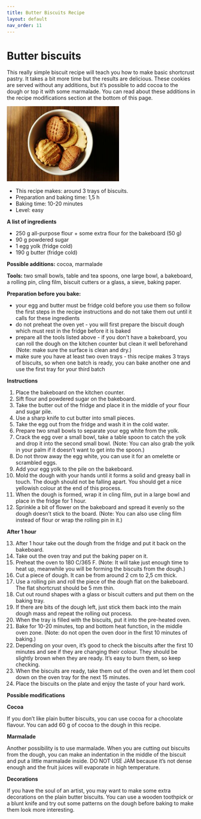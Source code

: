 ```yaml
---
title: Butter Biscuits Recipe
layout: default
nav_order: 11
---
```




<h1>Butter biscuits</h1>


This really simple biscuit recipe will teach you how to make basic shortcrust pastry. It takes a bit more time but the results are delicious. These cookies are served without any additions, but it’s possible to add cocoa to the dough or top it with some marmalade. You can read about these additions in the recipe modifications section at the bottom of this page. 

![Alt text](small_size_butter_biscuits.jpg)


- This recipe makes: around 3 trays of biscuits.
- Preparation and baking time: 1,5 h
- Baking time: 10-20 minutes
- Level: easy

**A list of ingredients**

- 250 g all-purpose flour + some extra flour for the bakeboard (50 g)
- 90 g powdered sugar
- 1 egg yolk (fridge cold)
- 190 g butter (fridge cold)

**Possible additions:** cocoa, marmalade

**Tools:** two small bowls, table and tea spoons, one large bowl, a bakeboard, a rolling pin, cling film, biscuit cutters or a glass, a sieve, baking paper.


**Preparation before you bake:** 

- your egg and butter must be fridge cold before you use them so follow the first steps in the recipe instructions and do not take them out until it calls for these ingredients
- do not preheat the oven yet - you will first prepare the biscuit dough which must rest in the fridge before it is baked
- prepare all the tools listed above - if you don't have a bakeboard, you can roll the dough on the kitchen counter but clean it well beforehand (Note: make sure the surface is clean and dry.)
- make sure you have at least two oven trays - this recipe makes 3 trays of biscuits, so when one batch is ready, you can bake another one and use the first tray for your third batch 

**Instructions**

1.	Place the bakeboard on the kitchen counter.
2.	Sift flour and powdered sugar on the bakeboard.
3.	Take the butter out of the fridge and place it in the middle of your flour and sugar pile. 
4. Use a sharp knife to cut butter into small pieces.
5. Take the egg out from the fridge and wash it in the cold water.
6. Prepare two small bowls to separate your egg white from the yolk.
7. Crack the egg over a small bowl, take a table spoon to catch the yolk and drop it into the second small bowl. (Note: You can also grab the yolk in your palm if it doesn’t want to get into the spoon.)
8. Do not throw away the egg white, you can use it for an omelette or scrambled eggs.
9.	Add your egg yolk to the pile on the bakeboard.
10.	Mold the dough with your hands until it forms a solid and greasy ball in touch. The dough should not be falling apart. You should get a nice yellowish colour at the end of this process.
11.	When the dough is formed, wrap it in cling film, put in a large bowl and place in the fridge for 1 hour.
12.	Sprinkle a bit of flower on the bakeboard and spread it evenly so the dough doesn’t stick to the board. (Note: You can also use cling film instead of flour or wrap the rolling pin in it.)

**After 1 hour**

13.	After 1 hour take out the dough from the fridge and put it back on the bakeboard.
14.	Take out the oven tray and put the baking paper on it.
15.	Preheat the oven to 180 C/365 F. (Note: It will take just enough time to heat up, meanwhile you will be forming the biscuits from the dough.)
16.	Cut a piece of dough. It can be from around 2 cm to 2,5 cm thick. 
17. Use a rolling pin and roll the piece of the dough flat on the bakeboard. The flat shortcrust should be 5 mm thin. 
18.	Cut out round shapes with a glass or biscuit cutters and put them on the baking tray.
19.	 If there are bits of the dough left, just stick them back into the main dough mass and repeat the rolling out process.
20.	When the tray is filled with the biscuits, put it into the pre-heated oven.
21.	Bake for 10-20 minutes, top and bottom heat function, in the middle oven zone. (Note: do not open the oven door in the first 10 minutes of baking.)
22.	Depending on your oven, it’s good to check the biscuits after the first 10 minutes and see if they are changing their colour. They should be slightly brown when they are ready. It’s easy to burn them, so keep checking.
23.	When the biscuits are ready, take them out of the oven and let them cool down on the oven tray for the next 15 minutes.
24.	Place the biscuits on the plate and enjoy the taste of your hard work.


**Possible modifications**


**Cocoa** 

If you don’t like plain butter biscuits, you can use cocoa for a chocolate flavour. You can add 60 g of cocoa to the dough in this recipe.

**Marmalade**

Another possibility is to use marmalade. When you are cutting out biscuits from the dough, you can make an indentation in the middle of the biscuit and put a little marmalade inside. DO NOT USE JAM because it’s not dense enough and the fruit juices will evaporate in high temperature. 

**Decorations**

If you have the soul of an artist, you may want to make some extra decorations on the plain butter biscuits. You can use a wooden toothpick or a blunt knife and try out some patterns on the dough before baking to make them look more interesting. 
